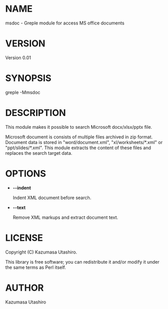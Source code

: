 # NAME

msdoc - Greple module for access MS office documents

# VERSION

Version 0.01

# SYNOPSIS

greple -Mmsdoc

# DESCRIPTION

This module makes it possible to search Microsoft docx/xlsx/pptx file.

Microsoft document is consists of multiple files archived in zip
format.  Document data is stored in "word/document.xml",
"xl/worksheets/\*.xml" or "ppt/slides/\*.xml".  This module extracts the
content of these files and replaces the search target data.

# OPTIONS

- **--indent**

    Indent XML document before search.

- **--text**

    Remove XML markups and extract document text.

# LICENSE

Copyright (C) Kazumasa Utashiro.

This library is free software; you can redistribute it and/or modify
it under the same terms as Perl itself.

# AUTHOR

Kazumasa Utashiro
